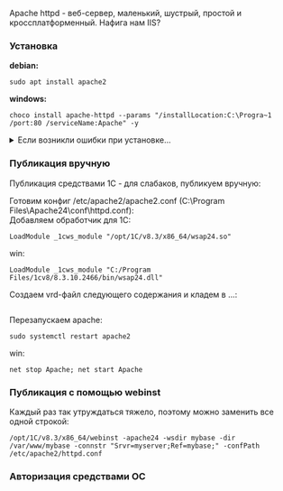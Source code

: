 Apache httpd - веб-сервер, маленький, шустрый, простой и кроссплатформенный. Нафига нам IIS?

### Установка  
**debian:**  
```
sudo apt install apache2
```
**windows:**  
```
choco install apache-httpd --params "/installLocation:C:\Progra~1 /port:80 /serviceName:Apache" -y
```
<details>
  <summary>Если возникли ошибки при установке...</summary>
  
  Скорее всего причина проста: порты 80 или 443 уже кем-то заняты. Весьма вероятно, что уже установлен IIS ~~и его нужно снести к ежам~~.
В этом случае либо освобождаем порты, либо меняем порты на нестандартные:  в C:\Program Files\Apache24\conf\httpd.conf меняем  
```
Listen 80
```
на
```
Listen 5080
```
Для https: в C:\Program Files\Apache24\conf\extra\httpd-ahssl.conf меняем  
```
Listen 443
```
на
```
Listen 5443
```
Либо можно просто отключить ssl, поставив # перед строкой в c:\Program Files\Apache24\httpd.conf:
```
LoadModule ssl_module modules/mod_ssl.so
```
 </details>
  
### Публикация вручную
Публикация средствами 1С - для слабаков, публикуем вручную:

Готовим конфиг /etc/apache2/apache2.conf (C:\Program Files\Apache24\conf\httpd.conf):  
Добавляем обработчик для 1С:
```
LoadModule _1cws_module "/opt/1C/v8.3/x86_64/wsap24.so"
```
win:
```
LoadModule _1cws_module "C:/Program Files/1cv8/8.3.10.2466/bin/wsap24.dll"
```

Создаем vrd-файл следующего содержания и кладем в ...:
```
```

Перезапускаем apache:  
```
sudo systemctl restart apache2
```
win: 
```
net stop Apache; net start Apache
```

### Публикация с помощью webinst
Каждый раз так утруждаться тяжело, поэтому можно заменить все одной строкой:  
```
/opt/1C/v8.3/x86_64/webinst -apache24 -wsdir mybase -dir /var/www/mybase -connstr "Srvr=myserver;Ref=mybase;" -confPath /etc/apache2/httpd.conf
```

### Авторизация средствами ОС
